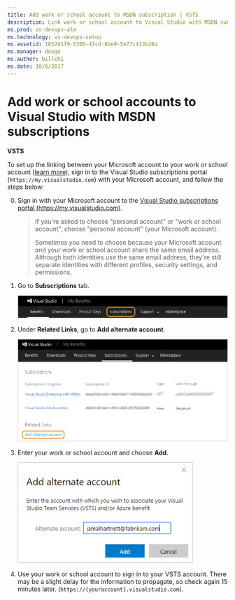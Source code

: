 ```yaml
---
title: Add work or school account to MSDN subscription | VSTS
description: Link work or school account to Visual Studio with MSDN subscriptions for use with VSTS
ms.prod: vs-devops-alm
ms.technology: vs-devops-setup
ms.assetid: 185741f9-5305-4fcd-8be9-5e77c413b38a
ms.manager: douge
ms.author: billchi
ms.date: 10/6/2017
---
```


# Add work or school accounts to Visual Studio with MSDN subscriptions

**VSTS**

To set up the linking between your Microsoft account to your work or school account ([learn more](link-msdn-subscription-concept.md)), sign in to the Visual Studio subscriptions portal (```https://my.visualstudio.com```) with your Microsoft account, and follow the steps below:


<a name="my-visualstudio-com"></a>

0.	Sign in with your Microsoft account to the 
[Visual Studio subscriptions portal (https://my.visualstudio.com)](https://my.visualstudio.com).

	> If you're asked to choose "personal account" 
	> or "work or school account", choose "personal account" (your Microsoft account). 
	>
	> Sometimes you need to choose because your Microsoft account and your work or school 
	> account share the same email address.  Although both identities use the same email address, 
	> they're still separate identities with different profiles, security settings, and permissions.

0.	Go to **Subscriptions** tab.

	![Choose Subscriptions](_img/link-msdn-subscription/choose-subscriptions-my-visual-studio-com-portal.png)

0.	Under **Related Links**, go to **Add alternate account**.

	![Under Related Links, go to Add alternate account](_img/link-msdn-subscription/add-alternate-account-my-visual-studio-com-portal.png)

0.	Enter your work or school account and choose **Add**.

	![Enter your work or school account](_img/link-msdn-subscription/enter-alternate-account-my-visual-studio-com-portal.png)

0.	Use your work or school account to sign in to your VSTS account. 
There may be a slight delay for the information to propagate, so check again 15 minutes later.   (```https://{youraccount}.visualstudio.com```).

